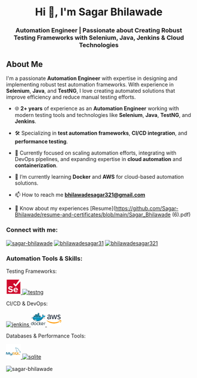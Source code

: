 <h1 align="center">Hi 👋, I'm Sagar Bhilawade</h1>
<h3 align="center">Automation Engineer | Passionate about Creating Robust Testing Frameworks with Selenium, Java, Jenkins & Cloud Technologies</h3>

## About Me

I'm a passionate **Automation Engineer** with expertise in designing and implementing robust test automation frameworks. With experience in **Selenium**, **Java**, and **TestNG**, I love creating automated solutions that improve efficiency and reduce manual testing efforts.

- 🌐 **2+ years** of experience as an **Automation Engineer** working with modern testing tools and technologies like **Selenium**, **Java**, **TestNG**, and **Jenkins**.
- 🛠️ Specializing in **test automation frameworks**, **CI/CD integration**, and **performance testing**.
- 🚀 Currently focused on scaling automation efforts, integrating with DevOps pipelines, and expanding expertise in **cloud automation** and **containerization**.

- 🌱 I’m currently learning **Docker** and **AWS** for cloud-based automation solutions.

- 📫 How to reach me **bhilawadesagar321@gmail.com**
- 📄 Know about my experiences [Resume](https://github.com/Sagar-Bhilawade/resume-and-certificates/blob/main/Sagar_Bhilawade (6).pdf)

<h3 align="left">Connect with me:</h3>
<p align="left">
<a href="https://linkedin.com/in/sagar-bhilawade" target="blank"><img align="center" src="https://raw.githubusercontent.com/rahuldkjain/github-profile-readme-generator/master/src/images/icons/Social/linked-in-alt.svg" alt="sagar-bhilawade" height="30" width="40" /></a>
<a href="https://www.hackerrank.com/bhilawadesagar31" target="blank"><img align="center" src="https://raw.githubusercontent.com/rahuldkjain/github-profile-readme-generator/master/src/images/icons/Social/hackerrank.svg" alt="bhilawadesagar31" height="30" width="40" /></a>
<a href="https://www.leetcode.com/bhilawadesagar321" target="blank"><img align="center" src="https://raw.githubusercontent.com/rahuldkjain/github-profile-readme-generator/master/src/images/icons/Social/leet-code.svg" alt="bhilawadesagar321" height="30" width="40" /></a>
</p>

<h3 align="left">Automation Tools & Skills:</h3>
Testing Frameworks:
<p align="left"> 
  <a href="https://www.selenium.dev/" target="_blank" rel="noreferrer"> <img src="https://raw.githubusercontent.com/devicons/devicon/master/icons/selenium/selenium-original.svg" alt="selenium" width="40" height="40"/> </a> 
  <a href="https://testng.org/doc/" target="_blank" rel="noreferrer"> <img src="https://raw.githubusercontent.com/devicons/devicon/master/icons/testng/testng-original.svg" alt="testng" width="40" height="40"/> </a> 
</p>

CI/CD & DevOps:
<p align="left">
  <a href="https://www.jenkins.io" target="_blank" rel="noreferrer"> <img src="https://www.vectorlogo.zone/logos/jenkins/jenkins-icon.svg" alt="jenkins" width="40" height="40"/> </a> 
  <a href="https://www.docker.com/" target="_blank" rel="noreferrer"> <img src="https://raw.githubusercontent.com/devicons/devicon/master/icons/docker/docker-original-wordmark.svg" alt="docker" width="40" height="40"/> </a> 
  <a href="https://aws.amazon.com" target="_blank" rel="noreferrer"> <img src="https://raw.githubusercontent.com/devicons/devicon/master/icons/amazonwebservices/amazonwebservices-original-wordmark.svg" alt="aws" width="40" height="40"/> </a> 
</p>

Databases & Performance Tools:
<p align="left">
  <a href="https://www.mysql.com/" target="_blank" rel="noreferrer"> <img src="https://raw.githubusercontent.com/devicons/devicon/master/icons/mysql/mysql-original-wordmark.svg" alt="mysql" width="40" height="40"/> </a> 
  <a href="https://www.sqlite.org/" target="_blank" rel="noreferrer"> <img src="https://www.vectorlogo.zone/logos/sqlite/sqlite-icon.svg" alt="sqlite" width="40" height="40"/> </a> 
</p>

<p><img align="center" src="https://github-readme-stats.vercel.app/api/top-langs?username=sagar-bhilawade&show_icons=true&locale=en&layout=compact" alt="sagar-bhilawade" /></p>
